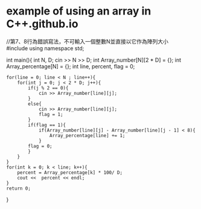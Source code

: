 # example of using an array in C++.github.io

//第7、8行為錯誤寫法，不可輸入一個整數N並直接以它作為陣列大小	
#include <iostream>
using namespace std;

int main(){
	int N, D;
	cin >> N >> D; 
	int Array_number[N][2 * D] = {};
	int Array_percentage[N] = {};
	int line, percent, flag = 0;
	
	for(line = 0; line < N ; line++){  
		for(int j = 0; j < 2 * D; j++){ 
			if(j % 2 == 0){
				cin >> Array_number[line][j];
			}
			else{
				cin >> Array_number[line][j];
				flag = 1;
			}
			if(flag == 1){
				if(Array_number[line][j] - Array_number[line][j - 1] < 8){
					Array_percentage[line] += 1; 	
			    }
			flag = 0;			    
			}
		}
	}
	for(int k = 0; k < line; k++){
		percent = Array_percentage[k] * 100/ D;
		cout <<  percent << endl;
	}
	return 0;
} 
